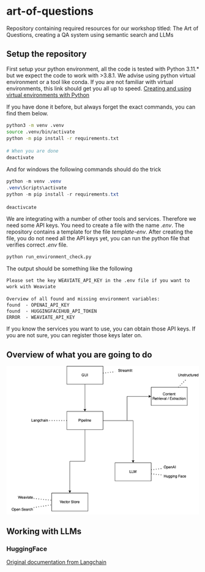 # art-of-questions
Repository containing required resources for our workshop titled: The Art of Questions, creating a QA system using semantic search and LLMs

## Setup the repository
First setup your python environment, all the code is tested with Python 3.11.* but we expect the code to work with >3.8.1. We advise using python virtual environment or a tool like conda. If you are not familiar with virtual environments, this link should get you all up to speed.
[Creating and using virtual environments with Python](https://realpython.com/python-virtual-environments-a-primer/)

If you have done it before, but always forget the exact commands, you can find them below.

```bash
python3 -m venv .venv
source .venv/bin/activate
python -m pip install -r requirements.txt

# When you are done
deactivate
```

And for windows the following commands should do the trick

```Powershell
python -m venv .venv
.venv\Scripts\activate
python -m pip install -r requirements.txt

deactivcate
```
We are integrating with a number of other tools and services. Therefore we need some API keys. You need to create a file with the name _.env_. The repository contains a template for the file _template-env_. After creating the file, you do not need all the API keys yet, you can run the python file that verifies correct _.env_ file.

```bash
python run_environment_check.py
```

The output should be something like the following

```text
Please set the key WEAVIATE_API_KEY in the .env file if you want to work with Weaviate

Overview of all found and missing environment variables:
found  - OPENAI_API_KEY
found  - HUGGINGFACEHUB_API_TOKEN
ERROR  - WEAVIATE_API_KEY
```

If you know the services you want to use, you can obtain those API keys. If you are not sure, you can register those keys later on.

## Overview of what you are going to do
![Overview of the Application for the workshop](docs/solution-overview.drawio.png)

## Working with LLMs

### HuggingFace
[Original documentation from Langchain](https://python.langchain.com/docs/integrations/providers/huggingface)


